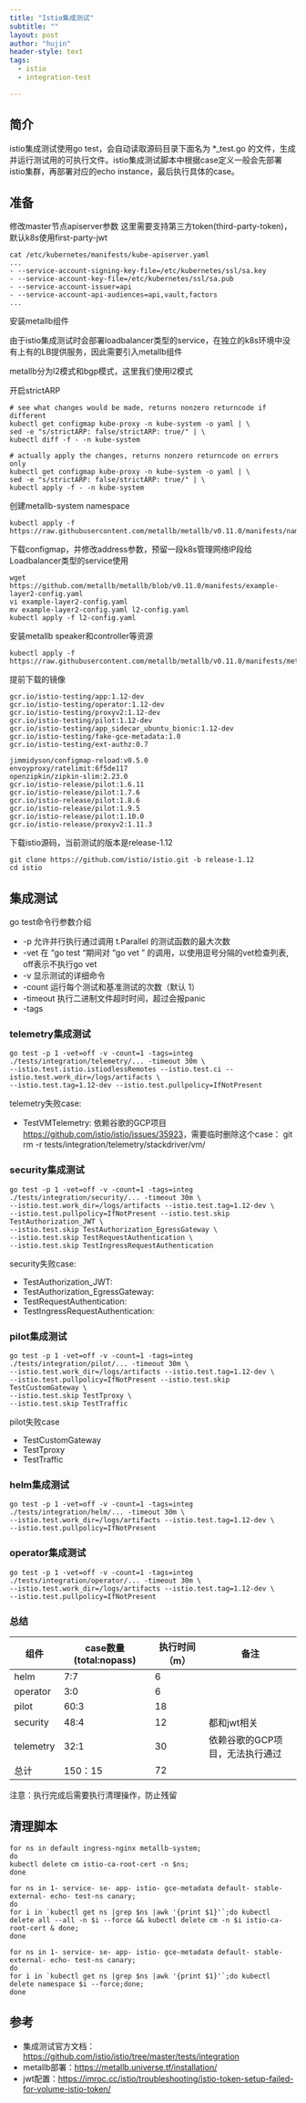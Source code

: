 ```yaml
---
title: "Istio集成测试"
subtitle: ""
layout: post
author: "hujin"
header-style: text
tags:
  - istio
  - integration-test

---
```



## 简介
istio集成测试使用go test，会自动读取源码目录下面名为 *_test.go 的文件，生成并运行测试用的可执行文件。istio集成测试脚本中根据case定义一般会先部署istio集群，再部署对应的echo instance，最后执行具体的case。

## 准备
修改master节点apiserver参数
这里需要支持第三方token(third-party-token)，默认k8s使用first-party-jwt

    cat /etc/kubernetes/manifests/kube-apiserver.yaml
    ...
    - --service-account-signing-key-file=/etc/kubernetes/ssl/sa.key
    - --service-account-key-file=/etc/kubernetes/ssl/sa.pub
    - --service-account-issuer=api
    - --service-account-api-audiences=api,vault,factors
    ...
    
安装metallb组件

由于istio集成测试时会部署loadbalancer类型的service，在独立的k8s环境中没有上有的LB提供服务，因此需要引入metallb组件

metallb分为l2模式和bgp模式，这里我们使用l2模式

开启strictARP

    # see what changes would be made, returns nonzero returncode if different
    kubectl get configmap kube-proxy -n kube-system -o yaml | \
    sed -e "s/strictARP: false/strictARP: true/" | \
    kubectl diff -f - -n kube-system
    
    # actually apply the changes, returns nonzero returncode on errors only
    kubectl get configmap kube-proxy -n kube-system -o yaml | \
    sed -e "s/strictARP: false/strictARP: true/" | \
    kubectl apply -f - -n kube-system

创建metallb-system namespace

    kubectl apply -f https://raw.githubusercontent.com/metallb/metallb/v0.11.0/manifests/namespace.yaml

下载configmap，并修改address参数，预留一段k8s管理网络IP段给Loadbalancer类型的service使用

    wget https://github.com/metallb/metallb/blob/v0.11.0/manifests/example-layer2-config.yaml
    vi example-layer2-config.yaml
    mv example-layer2-config.yaml l2-config.yaml
    kubectl apply -f l2-config.yaml

安装metallb speaker和controller等资源

    kubectl apply -f https://raw.githubusercontent.com/metallb/metallb/v0.11.0/manifests/metallb.yaml


提前下载的镜像


    gcr.io/istio-testing/app:1.12-dev
    gcr.io/istio-testing/operator:1.12-dev
    gcr.io/istio-testing/proxyv2:1.12-dev
    gcr.io/istio-testing/pilot:1.12-dev
    gcr.io/istio-testing/app_sidecar_ubuntu_bionic:1.12-dev
    gcr.io/istio-testing/fake-gce-metadata:1.0
    gcr.io/istio-testing/ext-authz:0.7

    jimmidyson/configmap-reload:v0.5.0
    envoyproxy/ratelimit:6f5de117
    openzipkin/zipkin-slim:2.23.0
    gcr.io/istio-release/pilot:1.6.11
    gcr.io/istio-release/pilot:1.7.6
    gcr.io/istio-release/pilot:1.8.6
    gcr.io/istio-release/pilot:1.9.5
    gcr.io/istio-release/pilot:1.10.0
    gcr.io/istio-release/proxyv2:1.11.3


下载istio源码，当前测试的版本是release-1.12

    git clone https://github.com/istio/istio.git -b release-1.12
    cd istio
    
## 集成测试
go test命令行参数介绍

- -p 允许并行执行通过调用 t.Parallel 的测试函数的最大次数
- -vet 在 “go test “期间对 “go vet ” 的调用，以使用逗号分隔的vet检查列表, off表示不执行go vet
- -v 显示测试的详细命令
- -count 运行每个测试和基准测试的次数（默认 1）
- -timeout 执行二进制文件超时时间，超过会报panic
- -tags

### telemetry集成测试

    go test -p 1 -vet=off -v -count=1 -tags=integ ./tests/integration/telemetry/... -timeout 30m \
    --istio.test.istio.istiodlessRemotes --istio.test.ci --istio.test.work_dir=/logs/artifacts \
    --istio.test.tag=1.12-dev --istio.test.pullpolicy=IfNotPresent
    
telemetry失败case:
- TestVMTelemetry: 依赖谷歌的GCP项目 <https://github.com/istio/istio/issues/35923>，需要临时删除这个case： git rm -r tests/integration/telemetry/stackdriver/vm/

### security集成测试

    go test -p 1 -vet=off -v -count=1 -tags=integ ./tests/integration/security/... -timeout 30m \
    --istio.test.work_dir=/logs/artifacts --istio.test.tag=1.12-dev \
    --istio.test.pullpolicy=IfNotPresent --istio.test.skip TestAuthorization_JWT \
    --istio.test.skip TestAuthorization_EgressGateway \
    --istio.test.skip TestRequestAuthentication \
    --istio.test.skip TestIngressRequestAuthentication

security失败case:
- TestAuthorization_JWT:
- TestAuthorization_EgressGateway:
- TestRequestAuthentication:
- TestIngressRequestAuthentication:

### pilot集成测试

    go test -p 1 -vet=off -v -count=1 -tags=integ ./tests/integration/pilot/... -timeout 30m \
    --istio.test.work_dir=/logs/artifacts --istio.test.tag=1.12-dev \
    --istio.test.pullpolicy=IfNotPresent --istio.test.skip TestCustomGateway \
    --istio.test.skip TestTproxy \
    --istio.test.skip TestTraffic
    
pilot失败case
- TestCustomGateway
- TestTproxy
- TestTraffic

### helm集成测试

    go test -p 1 -vet=off -v -count=1 -tags=integ ./tests/integration/helm/... -timeout 30m \
    --istio.test.work_dir=/logs/artifacts --istio.test.tag=1.12-dev \
    --istio.test.pullpolicy=IfNotPresent

### operator集成测试

    go test -p 1 -vet=off -v -count=1 -tags=integ ./tests/integration/operator/... -timeout 30m \
    --istio.test.work_dir=/logs/artifacts --istio.test.tag=1.12-dev \
    --istio.test.pullpolicy=IfNotPresent

### 总结

| 组件  |case数量(total:nopass)|执行时间（m）|	备注|
|---    |-- |-- |-- |
|helm   |7:7    |6  |   |
|operator|3:0   | 6 |   |
|pilot  |60:3   |18 |   |		
|security|48:4   |	12  |	都和jwt相关|
|telemetry|	32:1|	30|	依赖谷歌的GCP项目，无法执行通过|
|总计	|150：15	|72	|    |

注意：执行完成后需要执行清理操作，防止残留

## 清理脚本

    for ns in default ingress-nginx metallb-system;
    do
    kubectl delete cm istio-ca-root-cert -n $ns;
    done
    
    for ns in 1- service- se- app- istio- gce-metadata default- stable- external- echo- test-ns canary;
    do
    for i in `kubectl get ns |grep $ns |awk '{print $1}'`;do kubectl delete all --all -n $i --force && kubectl delete cm -n $i istio-ca-root-cert & done;
    done
    
    for ns in 1- service- se- app- istio- gce-metadata default- stable- external- echo- test-ns canary;
    do
    for i in `kubectl get ns |grep $ns |awk '{print $1}'`;do kubectl delete namespace $i --force;done;
    done

## 参考
- 集成测试官方文档：https://github.com/istio/istio/tree/master/tests/integration
- metallb部署：https://metallb.universe.tf/installation/
- jwt配置：https://imroc.cc/istio/troubleshooting/istio-token-setup-failed-for-volume-istio-token/
